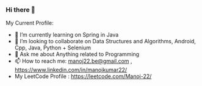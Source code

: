 ### Hi there 👋

My Current Profile:

- 🔭 I’m currently learning on Spring in Java
- 👯 I’m looking to collaborate on Data Structures and Algorithms, Android, Cpp, Java, Python + Selenium
- 💬 Ask me about Anything related to Programming 
- 📫 How to reach me: manoj22.be@gmail.com , https://www.linkedin.com/in/manojkumar22/
- My LeetCode Profile : https://leetcode.com/Manoj-22/

